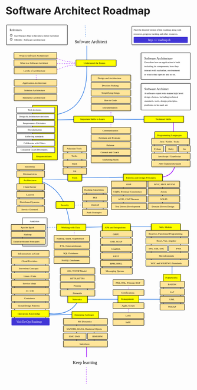 # Software Architect Roadmap

<link href="style/main.css" rel="stylesheet">

<svg xmlns="http://www.w3.org/2000/svg" xmlns:xlink="http://www.w3.org/1999/xlink" viewBox="139 164 1385 2693" style="font-family: balsamiq"><path d="M742 2422Q742 2532.963733567918 742 2643.9274671358357" fill="none" stroke="rgb(153,0,255)" stroke-width="4" stroke-linecap="round" stroke-linejoin="round" stroke-dasharray="undefined"></path><path d="M429.38186770021423 2332.0281889433218Q515.284245485774 2330.642518100585 710 2328" fill="none" stroke="rgb(43,120,228)" stroke-width="4" stroke-linecap="round" stroke-linejoin="round" stroke-dasharray="undefined"></path><path d="M406.28014891204555 2313.7576048079814Q615.1961485554714 2357.2630872163213 682.3624122654047 2221.207300615662" fill="none" stroke="rgb(43,120,228)" stroke-width="4" stroke-linecap="round" stroke-linejoin="round" stroke-dasharray="undefined"></path><path d="M1054 2098Q1054 2231 1054 2364" fill="none" stroke="rgb(153,0,255)" stroke-width="4" stroke-linecap="round" stroke-linejoin="round" stroke-dasharray="0.8 12"></path><path d="M671.3818677002142 2215.0281889433218Q876.9842119232909 2214.6631107745243 1343.0079241118087 2215.0281889433218" fill="none" stroke="rgb(43,120,228)" stroke-width="4" stroke-linecap="round" stroke-linejoin="round" stroke-dasharray="undefined"></path><path d="M1380.7545731933146 1905.9693748011402Q1378.6521099691429 1991.9889387781457 1380.7545731933146 2183.8855680534584" fill="none" stroke="rgb(43,120,228)" stroke-width="4" stroke-linecap="round" stroke-linejoin="round" stroke-dasharray="undefined"></path><path d="M1043.7545731933146 1673.9693748011402Q1113.7832056095076 1675.6992074923985 1270.0079241118087 1674.028188943322" fill="none" stroke="rgb(43,120,228)" stroke-width="4" stroke-linecap="round" stroke-linejoin="round" stroke-dasharray="undefined"></path><rect x="1224.35" y="1652.35" width="219.3" height="299.3" rx="2" fill="rgb(255,255,255)" fill-opacity="1" stroke="rgb(0,0,0)" stroke-width="2.7"></rect><g class="clickable-group" data-group-id="111-web-and-mobile"><rect x="1224.35" y="1652.35" width="219.3" height="52.3" rx="2" fill="rgb(255,255,0)" fill-opacity="1" stroke="rgb(0,0,0)" stroke-width="2.7"></rect><text x="1284" y="1683" fill="rgb(0,0,0)" font-style="normal" font-weight="normal" font-size="18px"><tspan>Web, Mobile</tspan></text></g><g class="clickable-group done" data-group-id="101-web-and-mobile:react-vue-angular"><rect x="1184.35" y="1756.35" width="318.3" height="47.3" rx="2" fill="rgb(255,229,153)" fill-opacity="1" stroke="rgb(0,0,0)" stroke-width="2.7"></rect><text x="1265" y="1786.5" fill="rgb(0,0,0)" font-style="normal" font-weight="normal" font-size="18px"><tspan>React, Vue, Angular</tspan></text></g><g class="clickable-group" data-group-id="102-web-and-mobile:spa-ssr-ssg"><rect x="1184.35" y="1812.35" width="160.3" height="47.3" rx="2" fill="rgb(255,229,153)" fill-opacity="1" stroke="rgb(0,0,0)" stroke-width="2.7"></rect><text x="1205" y="1843" fill="rgb(0,0,0)" font-style="normal" font-weight="normal" font-size="18px"><tspan>SPA, SSR, SSG</tspan></text></g><g class="clickable-group" data-group-id="103-web-and-mobile:pwa"><rect x="1354.35" y="1812.35" width="148.3" height="47.3" rx="2" fill="rgb(255,229,153)" fill-opacity="1" stroke="rgb(0,0,0)" stroke-width="2.7"></rect><text x="1410" y="1843" fill="rgb(0,0,0)" font-style="normal" font-weight="normal" font-size="18px"><tspan>PWA</tspan></text></g><g class="clickable-group" data-group-id="104-web-and-mobile:microfrontends"><rect x="1184.35" y="1867.35" width="318.3" height="47.3" rx="2" fill="rgb(255,229,153)" fill-opacity="1" stroke="rgb(0,0,0)" stroke-width="2.7"></rect><text x="1282" y="1897.5" fill="rgb(0,0,0)" font-style="normal" font-weight="normal" font-size="18px"><tspan>Microfrontends</tspan></text></g><g class="clickable-group" data-group-id="105-web-and-mobile:w3c-and-whatwg-standards"><rect x="1184.35" y="1921.35" width="318.3" height="47.3" rx="2" fill="rgb(255,229,153)" fill-opacity="1" stroke="rgb(0,0,0)" stroke-width="2.7"></rect><text x="1221" y="1952" fill="rgb(0,0,0)" font-style="normal" font-weight="normal" font-size="18px"><tspan>W3C and WHATWG Standards</tspan></text></g><g class="clickable-group" data-group-id="100-web-and-mobile:reactive-functional-programming"><rect x="1184.35" y="1701.35" width="318.3" height="47.3" rx="2" fill="rgb(255,229,153)" fill-opacity="1" stroke="rgb(0,0,0)" stroke-width="2.7"></rect><text x="1205" y="1732" fill="rgb(0,0,0)" font-style="normal" font-weight="normal" font-size="18px"><tspan>Reactive, Functional Programming</tspan></text></g><path d="M694.0932204121098 1677.581704806792Q748.7021345143104 1678.2633508766066 870.4748156619451 1675.4729364269176" fill="none" stroke="rgb(43,120,228)" stroke-width="4" stroke-linecap="round" stroke-linejoin="round" stroke-dasharray="undefined"></path><rect x="859.35" y="1663.35" width="211.3" height="353.3" rx="2" fill="rgb(255,255,255)" fill-opacity="1" stroke="rgb(0,0,0)" stroke-width="2.7"></rect><g class="clickable-group" data-group-id="110-apis-and-integrations"><rect x="859.35" y="1651.35" width="211.3" height="54.3" rx="2" fill="rgb(255,255,0)" fill-opacity="1" stroke="rgb(0,0,0)" stroke-width="2.7"></rect><text x="877" y="1686" fill="rgb(0,0,0)" font-style="normal" font-weight="normal" font-size="18px"><tspan>APIs and Integrations</tspan></text></g><g class="clickable-group" data-group-id="102-apis-and-integrations:graphql"><rect x="846.35" y="1814.35" width="237.3" height="47.3" rx="2" fill="rgb(255,229,153)" fill-opacity="1" stroke="rgb(0,0,0)" stroke-width="2.7"></rect><text x="927" y="1845" fill="rgb(0,0,0)" font-style="normal" font-weight="normal" font-size="18px"><tspan>GraphQL</tspan></text></g><g class="clickable-group done" data-group-id="103-apis-and-integrations:rest"><rect x="846.35" y="1869.35" width="237.3" height="47.3" rx="2" fill="rgb(255,229,153)" fill-opacity="1" stroke="rgb(0,0,0)" stroke-width="2.7"></rect><text x="941" y="1899.5" fill="rgb(0,0,0)" font-style="normal" font-weight="normal" font-size="18px"><tspan>REST</tspan></text></g><g class="clickable-group" data-group-id="104-apis-and-integrations:bpm-bpel"><rect x="846.35" y="1924.35" width="237.3" height="47.3" rx="2" fill="rgb(255,229,153)" fill-opacity="1" stroke="rgb(0,0,0)" stroke-width="2.7"></rect><text x="918" y="1955" fill="rgb(0,0,0)" font-style="normal" font-weight="normal" font-size="18px"><tspan>BPM, BPEL</tspan></text></g><g class="clickable-group" data-group-id="101-apis-and-integrations:esb-soap"><rect x="846.35" y="1759.35" width="237.3" height="47.3" rx="2" fill="rgb(255,229,153)" fill-opacity="1" stroke="rgb(0,0,0)" stroke-width="2.7"></rect><text x="920" y="1790" fill="rgb(0,0,0)" font-style="normal" font-weight="normal" font-size="18px"><tspan>ESB, SOAP</tspan></text></g><g class="clickable-group done" data-group-id="100-apis-and-integrations:grpc"><rect x="846.35" y="1704.35" width="237.3" height="47.3" rx="2" fill="rgb(255,229,153)" fill-opacity="1" stroke="rgb(0,0,0)" stroke-width="2.7"></rect><text x="939" y="1735" fill="rgb(0,0,0)" font-style="normal" font-weight="normal" font-size="18px"><tspan>GRPC</tspan></text></g><g class="clickable-group done" data-group-id="105-apis-and-integrations:messaging-queues"><rect x="846.35" y="1980.35" width="237.3" height="47.3" rx="2" fill="rgb(255,229,153)" fill-opacity="1" stroke="rgb(0,0,0)" stroke-width="2.7"></rect><text x="885" y="2011" fill="rgb(0,0,0)" font-style="normal" font-weight="normal" font-size="18px"><tspan>Messaging Queues</tspan></text></g><path d="M582.0932204121098 1513.581704806792Q636.7021345143104 1514.2633508766066 758.4748156619451 1511.4729364269176" fill="none" stroke="rgb(43,120,228)" stroke-width="4" stroke-linecap="round" stroke-linejoin="round" stroke-dasharray="0.8 12"></path><path d="M1408 1150Q1415.2085557137132 1299.9296582413178 1288 1306" fill="none" stroke="rgb(153,0,255)" stroke-width="4" stroke-linecap="round" stroke-linejoin="round" stroke-dasharray="undefined"></path><rect x="1250.35" y="966.35" width="243.3" height="239.3" rx="2" fill="rgb(255,255,255)" fill-opacity="1" stroke="rgb(0,0,0)" stroke-width="2.7"></rect><path d="M387.09322041210976 1679.581704806792Q441.70213451431044 1680.2633508766066 563.4748156619451 1677.4729364269176" fill="none" stroke="rgb(43,120,228)" stroke-width="4" stroke-linecap="round" stroke-linejoin="round" stroke-dasharray="0.8 12"></path><path d="M398.09322041210976 1318.581704806792Q472.49265591513966 1320.7098535960308 638.4909788089725 1319.581704806792" fill="none" stroke="rgb(43,120,228)" stroke-width="4" stroke-linecap="round" stroke-linejoin="round" stroke-dasharray="undefined"></path><path d="M651 1677Q651 1739.5 651 1802" fill="none" stroke="rgb(153,0,255)" stroke-width="4" stroke-linecap="round" stroke-linejoin="round" stroke-dasharray="0.8 12"></path><path d="M402 1335Q597.9538120115807 1406.755495722054 619.0715143495341 1685.1126620594318" fill="none" stroke="rgb(43,120,228)" stroke-width="4" stroke-linecap="round" stroke-linejoin="round" stroke-dasharray="undefined"></path><path d="M682.6084088407856 1310.165286547757Q796.5946436467461 1308.3881800177705 1047.2100535168784 1304.975738430839" fill="none" stroke="rgb(43,120,228)" stroke-width="4" stroke-linecap="round" stroke-linejoin="round" stroke-dasharray="undefined"></path><path d="M1390 876Q1390 945.2150389265325 1390 1014.4300778530652" fill="none" stroke="rgb(153,0,255)" stroke-width="4" stroke-linecap="round" stroke-linejoin="round" stroke-dasharray="undefined"></path><path d="M947.3057619734931 873.3630596102762Q1112.8946654676631 875.2585066592922 1263.3445500205862 873.3630596102762" fill="none" stroke="rgb(43,120,228)" stroke-width="4" stroke-linecap="round" stroke-linejoin="round" stroke-dasharray="undefined"></path><path d="M924 770Q924 866.6166149251292 924 963.2332298502583" fill="none" stroke="rgb(153,0,255)" stroke-width="4" stroke-linecap="round" stroke-linejoin="round" stroke-dasharray="0.8 12"></path><path d="M367 509Q367.9159783798301 554.6537794232827 367 596.2001050528751" fill="none" stroke="rgb(153,0,255)" stroke-width="4" stroke-linecap="round" stroke-linejoin="round" stroke-dasharray="0.8 12"></path><path d="M676.6640266399708 467.913490598686Q571.305448228583 471.3633521406471 504.9526539432053 517.9959743019092" fill="none" stroke="rgb(153,0,255)" stroke-width="4" stroke-linecap="round" stroke-linejoin="round" stroke-dasharray="0.8 12"></path><path d="M744.5375022929974 327.1037923676955Q744.5717142554299 367.83178891965775 744.6413600360961 450.7423533290094" fill="none" stroke="rgb(43,120,228)" stroke-width="4" stroke-linecap="round" stroke-linejoin="round" stroke-dasharray="undefined"></path><path d="M506.367085308367 878.3630596102762Q678.097700881039 876.7503493525721 834.0496215380278 871.5341968799528" fill="none" stroke="rgb(43,120,228)" stroke-width="4" stroke-linecap="round" stroke-linejoin="round" stroke-dasharray="undefined"></path><path d="M742.4867195070642 455.03513764642855Q765.5859447421124 807.7777430198718 497.7980134141734 841.385726214151" fill="none" stroke="rgb(43,120,228)" stroke-width="4" stroke-linecap="round" stroke-linejoin="round" stroke-dasharray="undefined"></path><path d="M677.1865321496182 449.5556221830552Q585.4646408657449 450.0968061156219 509.5556221830552 415.26748150807646" fill="none" stroke="rgb(153,0,255)" stroke-width="4" stroke-linecap="round" stroke-linejoin="round" stroke-dasharray="0.8 12"></path><path d="M681 458Q585.2560991538837 459.9209656743318 498.12624195806234 458" fill="none" stroke="rgb(153,0,255)" stroke-width="4" stroke-linecap="round" stroke-linejoin="round" stroke-dasharray="0.8 12"></path><text x="654" y="307" fill="rgb(0,0,0)" font-style="normal" font-weight="normal" font-size="32px"><tspan>Software Architect</tspan></text><rect x="1080.35" y="180.35" width="437.3" height="138.3" rx="2" fill="rgb(255,255,255)" fill-opacity="1" stroke="rgb(0,0,0)" stroke-width="2.7"></rect><text x="1093" y="214.5" fill="rgb(0,0,0)" font-style="normal" font-weight="normal" font-size="17px"><tspan>Find the detailed version of this roadmap along with</tspan></text><text x="1093" y="242.5" fill="rgb(0,0,0)" font-style="normal" font-weight="normal" font-size="17px"><tspan>resources, progress tracking and other resources.</tspan></text><g class="clickable-group" data-group-id="ext_link:roadmap.sh"><rect x="1095.35" y="261.35" width="400.3" height="42.3" rx="2" fill="rgb(65,53,214)" fill-opacity="1" stroke="rgb(65,53,214)" stroke-width="2.7"></rect><g><text x="1276" y="289.5" fill="rgb(255,255,255)" font-style="normal" font-weight="normal" font-size="20px"><tspan>roadmap.sh</tspan></text><text x="1201" y="289.5" fill="rgb(255,255,255)" font-style="normal" font-weight="normal" font-size="20px"><tspan>https</tspan></text><text x="1248" y="287.5" fill="rgb(255,255,255)" font-style="normal" font-weight="bold" font-size="20px"><tspan>:</tspan></text><text x="1255" y="290.5" fill="rgb(255,255,255)" font-style="normal" font-weight="normal" font-size="20px"><tspan>/</tspan></text><text x="1263" y="290.5" fill="rgb(255,255,255)" font-style="normal" font-weight="normal" font-size="20px"><tspan>/</tspan></text></g></g><rect x="145.35" y="170.35" width="454.3" height="148.3" rx="2" fill="rgb(255,255,255)" fill-opacity="1" stroke="rgb(0,0,0)" stroke-width="2.7"></rect><g class="clickable-group" data-group-id="100-software-architect-basics"><rect x="663.35" y="431.35" width="300.3" height="47.3" rx="2" fill="rgb(255,255,0)" fill-opacity="1" stroke="rgb(0,0,0)" stroke-width="2.7"></rect><text x="721" y="461.5" fill="rgb(0,0,0)" font-style="normal" font-weight="normal" font-size="18px"><tspan>Understand the Basics</tspan></text></g><g class="clickable-group" data-group-id="100-software-architect-basics:what-is-software-architecture"><rect x="201.35" y="376.35" width="319.3" height="47.3" rx="2" fill="rgb(255,229,153)" fill-opacity="1" stroke="rgb(0,0,0)" stroke-width="2.7"></rect><text x="241" y="407" fill="rgb(0,0,0)" font-style="normal" font-weight="normal" font-size="18px"><tspan>What is Software Architecture</tspan></text></g><g class="clickable-group" data-group-id="101-software-architect-basics:what-is-software-architect"><rect x="201.35" y="431.35" width="319.3" height="47.3" rx="2" fill="rgb(255,229,153)" fill-opacity="1" stroke="rgb(0,0,0)" stroke-width="2.7"></rect><text x="247" y="462" fill="rgb(0,0,0)" font-style="normal" font-weight="normal" font-size="18px"><tspan>What is a Software Architect</tspan></text></g><text x="170" y="215.5" fill="rgb(0,0,0)" font-style="normal" font-weight="normal" font-size="20px"><tspan>References</tspan></text><rect x="1148.35" y="378.35" width="367.3" height="198.3" rx="2" fill="rgb(255,255,255)" fill-opacity="1" stroke="rgb(0,0,0)" stroke-width="2.7"></rect><text x="1173" y="426.5" fill="rgb(0,0,0)" font-style="normal" font-weight="normal" font-size="24px"><tspan>Software Architecture</tspan></text><text x="1173" y="456.5" fill="rgb(0,0,0)" font-style="normal" font-weight="normal" font-size="18px"><tspan>Describes how an application is built</tspan></text><text x="1173" y="486.5" fill="rgb(0,0,0)" font-style="normal" font-weight="normal" font-size="18px"><tspan>including its components, how they</tspan></text><text x="1173" y="516.5" fill="rgb(0,0,0)" font-style="normal" font-weight="normal" font-size="18px"><tspan>interact with eachother, environment</tspan></text><text x="1173" y="546.5" fill="rgb(0,0,0)" font-style="normal" font-weight="normal" font-size="18px"><tspan> in which they operate and so on.</tspan></text><rect x="1148.35" y="606.35" width="369.3" height="198.3" rx="2" fill="rgb(255,255,255)" fill-opacity="1" stroke="rgb(0,0,0)" stroke-width="2.7"></rect><text x="1173" y="655.5" fill="rgb(0,0,0)" font-style="normal" font-weight="normal" font-size="24px"><tspan>Software Architect</tspan></text><text x="1173" y="685.5" fill="rgb(0,0,0)" font-style="normal" font-weight="normal" font-size="18px"><tspan>A software expert who makes high level</tspan></text><text x="1173" y="714.5" fill="rgb(0,0,0)" font-style="normal" font-weight="normal" font-size="18px"><tspan>design choices, including technical </tspan></text><text x="1173" y="743.5" fill="rgb(0,0,0)" font-style="normal" font-weight="normal" font-size="18px"><tspan>standards, tools, design principles,</tspan></text><text x="1173" y="773.5" fill="rgb(0,0,0)" font-style="normal" font-weight="normal" font-size="18px"><tspan> platforms to be used, etc</tspan></text><g class="clickable-group" data-group-id="101-architect-responsibilities"><rect x="338.35" y="769.35" width="187.3" height="407.3" rx="2" fill="rgb(255,255,0)" fill-opacity="1" stroke="rgb(0,0,0)" stroke-width="2.7"></rect><text x="367" y="1156.5" fill="rgb(0,0,0)" font-style="normal" font-weight="normal" font-size="18px"><tspan>Responsibilities</tspan></text><rect x="220.35" y="783.35" width="285.3" height="42.3" rx="2" fill="rgb(255,255,255)" fill-opacity="1" stroke="rgb(0,0,0)" stroke-width="2.7"></rect><text x="305" y="810.5" fill="rgb(0,0,0)" font-style="normal" font-weight="normal" font-size="17px"><tspan>Tech decisions</tspan></text><rect x="220.35" y="832.35" width="285.3" height="42.3" rx="2" fill="rgb(255,255,255)" fill-opacity="1" stroke="rgb(0,0,0)" stroke-width="2.7"></rect><text x="240" y="860" fill="rgb(0,0,0)" font-style="normal" font-weight="normal" font-size="17px"><tspan>Design &amp; Architecture decisions</tspan></text><rect x="220.35" y="882.35" width="285.3" height="42.3" rx="2" fill="rgb(255,255,255)" fill-opacity="1" stroke="rgb(0,0,0)" stroke-width="2.7"></rect><text x="268" y="909.5" fill="rgb(0,0,0)" font-style="normal" font-weight="normal" font-size="17px"><tspan>Requirements Elicitation</tspan></text><rect x="220.35" y="931.35" width="285.3" height="42.3" rx="2" fill="rgb(255,255,255)" fill-opacity="1" stroke="rgb(0,0,0)" stroke-width="2.7"></rect><text x="304" y="958.5" fill="rgb(0,0,0)" font-style="normal" font-weight="normal" font-size="17px"><tspan>Documentation</tspan></text><rect x="220.35" y="981.35" width="285.3" height="42.3" rx="2" fill="rgb(255,255,255)" fill-opacity="1" stroke="rgb(0,0,0)" stroke-width="2.7"></rect><text x="285" y="1008.5" fill="rgb(0,0,0)" font-style="normal" font-weight="normal" font-size="17px"><tspan>Enforcing standards</tspan></text><rect x="220.35" y="1030.35" width="285.3" height="42.3" rx="2" fill="rgb(255,255,255)" fill-opacity="1" stroke="rgb(0,0,0)" stroke-width="2.7"></rect><text x="273" y="1057.5" fill="rgb(0,0,0)" font-style="normal" font-weight="normal" font-size="17px"><tspan>Collaborate with Others</tspan></text><rect x="220.35" y="1080.35" width="285.3" height="42.3" rx="2" fill="rgb(255,255,255)" fill-opacity="1" stroke="rgb(0,0,0)" stroke-width="2.7"></rect><text x="252" y="1107.5" fill="rgb(0,0,0)" font-style="normal" font-weight="normal" font-size="17px"><tspan>Consult &amp; Coach Developers</tspan></text></g><g class="clickable-group" data-group-id="102-important-skills"><rect x="646.35" y="850.35" width="296.3" height="47.3" rx="2" fill="rgb(255,255,0)" fill-opacity="1" stroke="rgb(0,0,0)" stroke-width="2.7"></rect><text x="696" y="879.5" fill="rgb(0,0,0)" font-style="normal" font-weight="normal" font-size="18px"><tspan>Important Skills to Learn</tspan></text></g><g class="clickable-group" data-group-id="100-important-skills:design-and-architecture"><rect x="776.35" y="543.35" width="296.3" height="47.3" rx="2" fill="rgb(255,229,153)" fill-opacity="1" stroke="rgb(0,0,0)" stroke-width="2.7"></rect><text x="826" y="573.5" fill="rgb(0,0,0)" font-style="normal" font-weight="normal" font-size="18px"><tspan>Design and Architecture</tspan></text></g><g class="clickable-group" data-group-id="101-important-skills:decision-making"><rect x="776.35" y="598.35" width="296.3" height="47.3" rx="2" fill="rgb(255,229,153)" fill-opacity="1" stroke="rgb(0,0,0)" stroke-width="2.7"></rect><text x="857" y="628.5" fill="rgb(0,0,0)" font-style="normal" font-weight="normal" font-size="18px"><tspan>Decision Making</tspan></text></g><g class="clickable-group" data-group-id="102-important-skills:simplifying-things"><rect x="776.35" y="653.35" width="296.3" height="47.3" rx="2" fill="rgb(255,229,153)" fill-opacity="1" stroke="rgb(0,0,0)" stroke-width="2.7"></rect><text x="854" y="683.5" fill="rgb(0,0,0)" font-style="normal" font-weight="normal" font-size="18px"><tspan>Simplifying things</tspan></text></g><g class="clickable-group done" data-group-id="103-important-skills:how-to-code"><rect x="776.35" y="708.35" width="296.3" height="47.3" rx="2" fill="rgb(255,229,153)" fill-opacity="1" stroke="rgb(0,0,0)" stroke-width="2.7"></rect><text x="872" y="738.5" fill="rgb(0,0,0)" font-style="normal" font-weight="normal" font-size="18px"><tspan>How to Code</tspan></text></g><g class="clickable-group" data-group-id="104-important-skills:documentation"><rect x="776.35" y="763.35" width="296.3" height="47.3" rx="2" fill="rgb(255,229,153)" fill-opacity="1" stroke="rgb(0,0,0)" stroke-width="2.7"></rect><text x="862" y="793.5" fill="rgb(0,0,0)" font-style="normal" font-weight="normal" font-size="18px"><tspan>Documentation</tspan></text></g><g class="clickable-group" data-group-id="105-important-skills:communication"><rect x="776.35" y="933.35" width="296.3" height="47.3" rx="2" fill="rgb(255,229,153)" fill-opacity="1" stroke="rgb(0,0,0)" stroke-width="2.7"></rect><text x="861" y="963.5" fill="rgb(0,0,0)" font-style="normal" font-weight="normal" font-size="18px"><tspan>Communication</tspan></text></g><g class="clickable-group" data-group-id="106-important-skills:estimate-and-evaluate"><rect x="776.35" y="988.35" width="296.3" height="47.3" rx="2" fill="rgb(255,229,153)" fill-opacity="1" stroke="rgb(0,0,0)" stroke-width="2.7"></rect><text x="833" y="1018.5" fill="rgb(0,0,0)" font-style="normal" font-weight="normal" font-size="18px"><tspan>Estimate and Evaluate</tspan></text></g><g class="clickable-group" data-group-id="107-important-skills:balance"><rect x="776.35" y="1042.35" width="296.3" height="47.3" rx="2" fill="rgb(255,229,153)" fill-opacity="1" stroke="rgb(0,0,0)" stroke-width="2.7"></rect><text x="891" y="1072.5" fill="rgb(0,0,0)" font-style="normal" font-weight="normal" font-size="18px"><tspan>Balance</tspan></text></g><g class="clickable-group" data-group-id="108-important-skills:consult-and-coach"><rect x="776.35" y="1096.35" width="296.3" height="47.3" rx="2" fill="rgb(255,229,153)" fill-opacity="1" stroke="rgb(0,0,0)" stroke-width="2.7"></rect><text x="847" y="1126.5" fill="rgb(0,0,0)" font-style="normal" font-weight="normal" font-size="18px"><tspan>Consult and Coach</tspan></text></g><g class="clickable-group" data-group-id="109-important-skills:marketing-skills"><rect x="776.35" y="1151.35" width="296.3" height="47.3" rx="2" fill="rgb(255,229,153)" fill-opacity="1" stroke="rgb(0,0,0)" stroke-width="2.7"></rect><text x="861" y="1181.5" fill="rgb(0,0,0)" font-style="normal" font-weight="normal" font-size="18px"><tspan>Marketing Skills</tspan></text></g><g class="clickable-group" data-group-id="102-software-architect-basics:levels-of-architecture"><rect x="202.35" y="488.35" width="319.3" height="47.3" rx="2" fill="rgb(255,229,153)" fill-opacity="1" stroke="rgb(0,0,0)" stroke-width="2.7"></rect><text x="273" y="518.5" fill="rgb(0,0,0)" font-style="normal" font-weight="normal" font-size="18px"><tspan>Levels of Architecture</tspan></text></g><g class="clickable-group" data-group-id="100-software-architect-basics:levels-of-architecture:application-architecture"><rect x="202.35" y="578.35" width="319.3" height="47.3" rx="2" fill="rgb(255,229,153)" fill-opacity="1" stroke="rgb(0,0,0)" stroke-width="2.7"></rect><text x="265" y="608.5" fill="rgb(0,0,0)" font-style="normal" font-weight="normal" font-size="18px"><tspan>Application Architecture</tspan></text></g><g class="clickable-group" data-group-id="101-software-architect-basics:levels-of-architecture:solution-architecture"><rect x="202.35" y="633.35" width="319.3" height="47.3" rx="2" fill="rgb(255,229,153)" fill-opacity="1" stroke="rgb(0,0,0)" stroke-width="2.7"></rect><text x="277" y="663.5" fill="rgb(0,0,0)" font-style="normal" font-weight="normal" font-size="18px"><tspan>Solution Architecture</tspan></text></g><g class="clickable-group" data-group-id="102-software-architect-basics:levels-of-architecture:enterprise-architecture"><rect x="202.35" y="688.35" width="319.3" height="47.3" rx="2" fill="rgb(255,229,153)" fill-opacity="1" stroke="rgb(0,0,0)" stroke-width="2.7"></rect><text x="267" y="718.5" fill="rgb(0,0,0)" font-style="normal" font-weight="normal" font-size="18px"><tspan>Enterprise Architecture</tspan></text></g><path d="M731.9176476128706 177.57322890837824Q733.1442822934625 205.29952871752732 735.6413600360961 261.7423533290094" fill="none" stroke="rgb(43,120,228)" stroke-width="4" stroke-linecap="round" stroke-linejoin="round" stroke-dasharray="0.8 12"></path><g class="clickable-group done" data-group-id="103-technical-skills"><rect x="1170.35" y="850.35" width="297.3" height="47.3" rx="2" fill="rgb(255,255,0)" fill-opacity="1" stroke="rgb(0,0,0)" stroke-width="2.7"></rect><text x="1257" y="879.5" fill="rgb(0,0,0)" font-style="normal" font-weight="normal" font-size="18px"><tspan>Technical Skills</tspan></text></g><rect x="239.35" y="1223.35" width="172.3" height="328.3" rx="2" fill="rgb(255,255,255)" fill-opacity="1" stroke="rgb(0,0,0)" stroke-width="2.7"></rect><g class="clickable-group done" data-group-id="100-architectures:serverless"><rect x="222.35" y="1203.35" width="207.3" height="47.3" rx="2" fill="rgb(255,229,153)" fill-opacity="1" stroke="rgb(0,0,0)" stroke-width="2.7"></rect><text x="282" y="1233.5" fill="rgb(0,0,0)" font-style="normal" font-weight="normal" font-size="18px"><tspan>Serverless</tspan></text></g><rect x="1016.35" y="1282.35" width="292.3" height="253.3" rx="2" fill="rgb(255,255,255)" fill-opacity="1" stroke="rgb(0,0,0)" stroke-width="2.7"></rect><rect x="602.35" y="1087.35" width="105.3" height="247.3" rx="2" fill="rgb(255,255,255)" fill-opacity="1" stroke="rgb(0,0,0)" stroke-width="2.7"></rect><g class="clickable-group done" data-group-id="103-architect-tools:atlassian-tools"><rect x="567.35" y="1068.35" width="175.3" height="47.3" rx="2" fill="rgb(255,229,153)" fill-opacity="1" stroke="rgb(0,0,0)" stroke-width="2.7"></rect><text x="595" y="1098.5" fill="rgb(0,0,0)" font-style="normal" font-weight="normal" font-size="18px"><tspan>Atlassian Tools</tspan></text></g><g class="clickable-group done" data-group-id="102-architect-tools:trello"><rect x="567.35" y="1124.35" width="175.3" height="47.3" rx="2" fill="rgb(255,229,153)" fill-opacity="1" stroke="rgb(0,0,0)" stroke-width="2.7"></rect><text x="630" y="1154.5" fill="rgb(0,0,0)" font-style="normal" font-weight="normal" font-size="18px"><tspan>Trello</tspan></text></g><g class="clickable-group done" data-group-id="101-architect-tools:slack"><rect x="567.35" y="1180.35" width="175.3" height="47.3" rx="2" fill="rgb(255,229,153)" fill-opacity="1" stroke="rgb(0,0,0)" stroke-width="2.7"></rect><text x="633" y="1210.5" fill="rgb(0,0,0)" font-style="normal" font-weight="normal" font-size="18px"><tspan>Slack</tspan></text></g><g class="clickable-group" data-group-id="113-management"><rect x="976.35" y="2154.35" width="156.3" height="126.3" rx="2" fill="rgb(255,255,0)" fill-opacity="1" stroke="rgb(0,0,0)" stroke-width="2.7"></rect><text x="1000" y="2218.5" fill="rgb(0,0,0)" font-style="normal" font-weight="normal" font-size="18px"><tspan>Management</tspan></text></g><g class="clickable-group" data-group-id="101-management:agile-scrum"><rect x="939.35" y="2240.35" width="231.3" height="44.3" rx="2" fill="rgb(255,229,153)" fill-opacity="1" stroke="rgb(0,0,0)" stroke-width="2.7"></rect><text x="1005" y="2269.5" fill="rgb(0,0,0)" font-style="normal" font-weight="normal" font-size="18px"><tspan>Agile, Scrum</tspan></text></g><g class="clickable-group" data-group-id="100-management:certifications"><rect x="939.35" y="2143.35" width="231.3" height="43.3" rx="2" fill="rgb(255,229,153)" fill-opacity="1" stroke="rgb(0,0,0)" stroke-width="2.7"></rect><text x="1001" y="2171.5" fill="rgb(0,0,0)" font-style="normal" font-weight="normal" font-size="18px"><tspan>Certifications</tspan></text></g><g class="clickable-group" data-group-id="100-management:agile-scrum:less"><rect x="939.35" y="2315.35" width="231.3" height="44.3" rx="2" fill="rgb(255,229,153)" fill-opacity="1" stroke="rgb(0,0,0)" stroke-width="2.7"></rect><text x="1033" y="2343.5" fill="rgb(0,0,0)" font-style="normal" font-weight="normal" font-size="18px"><tspan>LeSS</tspan></text></g><g class="clickable-group" data-group-id="101-management:agile-scrum:safe"><rect x="939.35" y="2365.35" width="231.3" height="44.3" rx="2" fill="rgb(255,229,153)" fill-opacity="1" stroke="rgb(0,0,0)" stroke-width="2.7"></rect><text x="1033" y="2393.5" fill="rgb(0,0,0)" font-style="normal" font-weight="normal" font-size="18px"><tspan>SaFE</tspan></text></g><g class="clickable-group" data-group-id="100-management:certifications:pmi-itil-prince2-rup"><rect x="939.35" y="2068.35" width="231.3" height="45.3" rx="2" fill="rgb(255,229,153)" fill-opacity="1" stroke="rgb(0,0,0)" stroke-width="2.7"></rect><text x="960" y="2098" fill="rgb(0,0,0)" font-style="normal" font-weight="normal" font-size="18px"><tspan>PMI, ITIL, Prince2, RUP</tspan></text></g><g class="clickable-group done" data-group-id="106-architect-tools"><rect x="602.35" y="1282.35" width="105.3" height="52.3" rx="2" fill="rgb(255,255,0)" fill-opacity="1" stroke="rgb(0,0,0)" stroke-width="2.7"></rect><text x="634" y="1315.5" fill="rgb(0,0,0)" font-style="normal" font-weight="normal" font-size="18px"><tspan>Tools</tspan></text></g><g class="clickable-group done" data-group-id="100-architect-tools:git"><rect x="567.35" y="1236.35" width="175.3" height="47.3" rx="2" fill="rgb(255,229,153)" fill-opacity="1" stroke="rgb(0,0,0)" stroke-width="2.7"></rect><text x="643" y="1266.5" fill="rgb(0,0,0)" font-style="normal" font-weight="normal" font-size="18px"><tspan>Git</tspan></text></g><g class="clickable-group" data-group-id="105-patterns-and-design-principles"><rect x="1016.35" y="1282.35" width="292.3" height="52.3" rx="2" fill="rgb(255,255,0)" fill-opacity="1" stroke="rgb(0,0,0)" stroke-width="2.7"></rect><text x="1037" y="1316" fill="rgb(0,0,0)" font-style="normal" font-weight="normal" font-size="18px"><tspan>Patterns and Design Principles</tspan></text></g><g class="clickable-group done" data-group-id="101-patterns-and-design-principles:mvc-mvp-mvvm"><rect x="1200.35" y="1334.35" width="237.3" height="47.3" rx="2" fill="rgb(255,229,153)" fill-opacity="1" stroke="rgb(0,0,0)" stroke-width="2.7"></rect><text x="1246" y="1365" fill="rgb(0,0,0)" font-style="normal" font-weight="normal" font-size="18px"><tspan>MVC, MVP, MVVM</tspan></text></g><g class="clickable-group" data-group-id="103-patterns-and-design-principles:actors"><rect x="1200.35" y="1389.35" width="237.3" height="47.3" rx="2" fill="rgb(255,229,153)" fill-opacity="1" stroke="rgb(0,0,0)" stroke-width="2.7"></rect><text x="1293" y="1419.5" fill="rgb(0,0,0)" font-style="normal" font-weight="normal" font-size="18px"><tspan>Actors</tspan></text></g><g class="clickable-group done" data-group-id="105-patterns-and-design-principles:solid"><rect x="1200.35" y="1444.35" width="237.3" height="47.3" rx="2" fill="rgb(255,229,153)" fill-opacity="1" stroke="rgb(0,0,0)" stroke-width="2.7"></rect><text x="1292" y="1474.5" fill="rgb(0,0,0)" font-style="normal" font-weight="normal" font-size="18px"><tspan>SOLID</tspan></text></g><g class="clickable-group" data-group-id="106-patterns-and-design-principles:ddd"><rect x="1200.35" y="1499.35" width="237.3" height="47.3" rx="2" fill="rgb(255,229,153)" fill-opacity="1" stroke="rgb(0,0,0)" stroke-width="2.7"></rect><text x="1228" y="1529.5" fill="rgb(0,0,0)" font-style="normal" font-weight="normal" font-size="18px"><tspan>Domain Driven Design</tspan></text></g><g class="clickable-group" data-group-id="106-patterns-and-design-principles:tdd"><rect x="926.35" y="1499.35" width="264.3" height="47.3" rx="2" fill="rgb(255,229,153)" fill-opacity="1" stroke="rgb(0,0,0)" stroke-width="2.7"></rect><text x="956" y="1529.5" fill="rgb(0,0,0)" font-style="normal" font-weight="normal" font-size="18px"><tspan>Test Driven Development</tspan></text></g><g class="clickable-group done" data-group-id="100-patterns-and-design-principles:oop"><rect x="926.35" y="1334.35" width="265.3" height="47.3" rx="2" fill="rgb(255,229,153)" fill-opacity="1" stroke="rgb(0,0,0)" stroke-width="2.7"></rect><text x="1039" y="1365" fill="rgb(0,0,0)" font-style="normal" font-weight="normal" font-size="18px"><tspan>OOP</tspan></text></g><g class="clickable-group" data-group-id="102-patterns-and-design-principles:cqrs-eventual-consistency"><rect x="926.35" y="1389.35" width="264.3" height="47.3" rx="2" fill="rgb(255,229,153)" fill-opacity="1" stroke="rgb(0,0,0)" stroke-width="2.7"></rect><text x="942" y="1420" fill="rgb(0,0,0)" font-style="normal" font-weight="normal" font-size="18px"><tspan>CQRS, Eventual Consistency</tspan></text></g><g class="clickable-group" data-group-id="104-patterns-and-design-principles:acid-cap-theorem"><rect x="926.35" y="1444.35" width="264.3" height="47.3" rx="2" fill="rgb(255,229,153)" fill-opacity="1" stroke="rgb(0,0,0)" stroke-width="2.7"></rect><text x="978" y="1475" fill="rgb(0,0,0)" font-style="normal" font-weight="normal" font-size="18px"><tspan>ACID, CAP Theorem</tspan></text></g><g class="clickable-group" data-group-id="107-architectures"><rect x="239.35" y="1302.35" width="172.3" height="56.3" rx="2" fill="rgb(255,255,0)" fill-opacity="1" stroke="rgb(0,0,0)" stroke-width="2.7"></rect><text x="272" y="1335.5" fill="rgb(0,0,0)" font-style="normal" font-weight="normal" font-size="18px"><tspan>Architectures</tspan></text></g><g class="clickable-group" data-group-id="103-working-with-data:nosql-databases"><rect x="499.35" y="1901.35" width="266.3" height="47.3" rx="2" fill="rgb(255,229,153)" fill-opacity="1" stroke="rgb(0,0,0)" stroke-width="2.7"></rect><text x="557" y="1932" fill="rgb(0,0,0)" font-style="normal" font-weight="normal" font-size="18px"><tspan>NoSQL Databases</tspan></text></g><g class="clickable-group" data-group-id="102-working-with-data:sql-databases"><rect x="500.35" y="1847.35" width="264.3" height="47.3" rx="2" fill="rgb(255,229,153)" fill-opacity="1" stroke="rgb(0,0,0)" stroke-width="2.7"></rect><text x="569" y="1878" fill="rgb(0,0,0)" font-style="normal" font-weight="normal" font-size="18px"><tspan>SQL Databases</tspan></text></g><g class="clickable-group" data-group-id="101-working-with-data:etl-datawarehouses"><rect x="500.35" y="1793.35" width="265.3" height="47.3" rx="2" fill="rgb(255,229,153)" fill-opacity="1" stroke="rgb(0,0,0)" stroke-width="2.7"></rect><text x="544" y="1823.5" fill="rgb(0,0,0)" font-style="normal" font-weight="normal" font-size="18px"><tspan>ETL, Datawarehouses</tspan></text></g><g class="clickable-group" data-group-id="100-working-with-data:hadoop-spark-mapreduce"><rect x="500.35" y="1738.35" width="264.3" height="47.3" rx="2" fill="rgb(255,229,153)" fill-opacity="1" stroke="rgb(0,0,0)" stroke-width="2.7"></rect><text x="519" y="1768.5" fill="rgb(0,0,0)" font-style="normal" font-weight="normal" font-size="18px"><tspan>Hadoop, Spark, MapReduce</tspan></text></g><g class="clickable-group" data-group-id="103-working-with-data:analytics"><rect x="263.35" y="1608.35" width="185.3" height="210.3" rx="2" fill="rgb(255,255,255)" fill-opacity="1" stroke="rgb(0,0,0)" stroke-width="2.7"></rect><text x="320" y="1639.5" fill="rgb(0,0,0)" font-style="normal" font-weight="normal" font-size="18px"><tspan>Analytics</tspan></text></g><g class="clickable-group" data-group-id="109-working-with-data"><rect x="518.35" y="1655.35" width="219.3" height="47.3" rx="2" fill="rgb(255,255,0)" fill-opacity="1" stroke="rgb(0,0,0)" stroke-width="2.7"></rect><text x="555" y="1686" fill="rgb(0,0,0)" font-style="normal" font-weight="normal" font-size="18px"><tspan>Working with Data</tspan></text></g><g class="clickable-group" data-group-id="100-working-with-data:analytics:apache-spark"><rect x="180.35" y="1657.35" width="255.3" height="44.3" rx="2" fill="rgb(255,229,153)" fill-opacity="1" stroke="rgb(0,0,0)" stroke-width="2.7"></rect><text x="251" y="1686.5" fill="rgb(0,0,0)" font-style="normal" font-weight="normal" font-size="18px"><tspan>Apache Spark</tspan></text></g><g class="clickable-group" data-group-id="101-working-with-data:analytics:hadoop"><rect x="180.35" y="1709.35" width="255.3" height="44.3" rx="2" fill="rgb(255,229,153)" fill-opacity="1" stroke="rgb(0,0,0)" stroke-width="2.7"></rect><text x="275" y="1738.5" fill="rgb(0,0,0)" font-style="normal" font-weight="normal" font-size="18px"><tspan>Hadoop</tspan></text></g><g class="clickable-group" data-group-id="102-working-with-data:analytics:datawarehouses-principles"><rect x="180.35" y="1761.35" width="255.3" height="44.3" rx="2" fill="rgb(255,229,153)" fill-opacity="1" stroke="rgb(0,0,0)" stroke-width="2.7"></rect><text x="197" y="1791" fill="rgb(0,0,0)" font-style="normal" font-weight="normal" font-size="18px"><tspan>Datawarehouses Principles</tspan></text></g><g class="clickable-group done" data-group-id="104-programming-languages"><rect x="1250.35" y="966.35" width="243.3" height="52.3" rx="2" fill="rgb(255,255,0)" fill-opacity="1" stroke="rgb(0,0,0)" stroke-width="2.7"></rect><text x="1269" y="999" fill="rgb(0,0,0)" font-style="normal" font-weight="normal" font-size="18px"><tspan>Programming Languages</tspan></text></g><g class="clickable-group" data-group-id="101-programming-languages:python"><rect x="1227.35" y="1070.35" width="88.3" height="47.3" rx="2" fill="rgb(255,229,153)" fill-opacity="1" stroke="rgb(0,0,0)" stroke-width="2.7"></rect><text x="1246" y="1101" fill="rgb(0,0,0)" font-style="normal" font-weight="normal" font-size="18px"><tspan>Python</tspan></text></g><g class="clickable-group" data-group-id="102-programming-languages:ruby"><rect x="1329.35" y="1070.35" width="88.3" height="47.3" rx="2" fill="rgb(255,229,153)" fill-opacity="1" stroke="rgb(0,0,0)" stroke-width="2.7"></rect><text x="1353" y="1100.5" fill="rgb(0,0,0)" font-style="normal" font-weight="normal" font-size="18px"><tspan>Ruby</tspan></text></g><g class="clickable-group done" data-group-id="103-programming-languages:go"><rect x="1427.35" y="1070.35" width="88.3" height="47.3" rx="2" fill="rgb(255,229,153)" fill-opacity="1" stroke="rgb(0,0,0)" stroke-width="2.7"></rect><text x="1460" y="1100.5" fill="rgb(0,0,0)" font-style="normal" font-weight="normal" font-size="18px"><tspan>Go</tspan></text></g><g class="clickable-group" data-group-id="100-programming-languages:java-kotlin-scala"><rect x="1227.35" y="1015.35" width="284.3" height="47.3" rx="2" fill="rgb(255,229,153)" fill-opacity="1" stroke="rgb(0,0,0)" stroke-width="2.7"></rect><text x="1288" y="1046" fill="rgb(0,0,0)" font-style="normal" font-weight="normal" font-size="18px"><tspan>Java / Kotlin / Scala</tspan></text></g><g class="clickable-group done" data-group-id="104-programming-languages:javascript-typescript"><rect x="1227.35" y="1126.35" width="287.3" height="47.3" rx="2" fill="rgb(255,229,153)" fill-opacity="1" stroke="rgb(0,0,0)" stroke-width="2.7"></rect><text x="1277" y="1157" fill="rgb(0,0,0)" font-style="normal" font-weight="normal" font-size="18px"><tspan>JavaScript / TypeScript</tspan></text></g><g class="clickable-group done" data-group-id="105-programming-languages:dotnet-framework"><rect x="1227.35" y="1181.35" width="287.3" height="47.3" rx="2" fill="rgb(255,229,153)" fill-opacity="1" stroke="rgb(0,0,0)" stroke-width="2.7"></rect><text x="1278" y="1211.5" fill="rgb(0,0,0)" font-style="normal" font-weight="normal" font-size="18px"><tspan>.NET framework based</tspan></text></g><rect x="1314.35" y="2098.35" width="130.3" height="184.3" rx="2" fill="rgb(255,255,255)" fill-opacity="1" stroke="rgb(0,0,0)" stroke-width="2.7"></rect><g class="clickable-group" data-group-id="101-architect-frameworks:iaf"><rect x="1290.35" y="2136.35" width="182.3" height="47.3" rx="2" fill="rgb(255,229,153)" fill-opacity="1" stroke="rgb(0,0,0)" stroke-width="2.7"></rect><text x="1366" y="2166.5" fill="rgb(0,0,0)" font-style="normal" font-weight="normal" font-size="18px"><tspan>IAF</tspan></text></g><g class="clickable-group" data-group-id="101-architect-frameworks:uml"><rect x="1290.35" y="2192.35" width="182.3" height="47.3" rx="2" fill="rgb(255,229,153)" fill-opacity="1" stroke="rgb(0,0,0)" stroke-width="2.7"></rect><text x="1360" y="2222.5" fill="rgb(0,0,0)" font-style="normal" font-weight="normal" font-size="18px"><tspan>UML</tspan></text></g><g class="clickable-group" data-group-id="112-architect-frameworks"><rect x="1314.35" y="2028.35" width="130.3" height="52.3" rx="2" fill="rgb(255,255,0)" fill-opacity="1" stroke="rgb(0,0,0)" stroke-width="2.7"></rect><text x="1330" y="2061.5" fill="rgb(0,0,0)" font-style="normal" font-weight="normal" font-size="18px"><tspan>Frameworks</tspan></text></g><g class="clickable-group" data-group-id="102-architect-frameworks:togaf"><rect x="1290.35" y="2248.35" width="182.3" height="47.3" rx="2" fill="rgb(255,229,153)" fill-opacity="1" stroke="rgb(0,0,0)" stroke-width="2.7"></rect><text x="1350" y="2278.5" fill="rgb(0,0,0)" font-style="normal" font-weight="normal" font-size="18px"><tspan>TOGAF</tspan></text></g><rect x="743.35" y="1395.35" width="123.3" height="175.3" rx="2" fill="rgb(255,255,255)" fill-opacity="1" stroke="rgb(0,0,0)" stroke-width="2.7"></rect><g class="clickable-group" data-group-id="100-security:hashing-algorithms"><rect x="711.35" y="1377.35" width="186.3" height="47.3" rx="2" fill="rgb(255,229,153)" fill-opacity="1" stroke="rgb(0,0,0)" stroke-width="2.7"></rect><text x="726" y="1407.5" fill="rgb(0,0,0)" font-style="normal" font-weight="normal" font-size="18px"><tspan>Hashing Algorithms</tspan></text></g><g class="clickable-group" data-group-id="101-security:pki"><rect x="711.35" y="1433.35" width="187.3" height="47.3" rx="2" fill="rgb(255,229,153)" fill-opacity="1" stroke="rgb(0,0,0)" stroke-width="2.7"></rect><text x="790" y="1464" fill="rgb(0,0,0)" font-style="normal" font-weight="normal" font-size="18px"><tspan>PKI</tspan></text></g><g class="clickable-group" data-group-id="102-security:owasp"><rect x="711.35" y="1488.35" width="187.3" height="47.3" rx="2" fill="rgb(255,229,153)" fill-opacity="1" stroke="rgb(0,0,0)" stroke-width="2.7"></rect><text x="775" y="1519" fill="rgb(0,0,0)" font-style="normal" font-weight="normal" font-size="18px"><tspan>OWASP</tspan></text></g><g class="clickable-group" data-group-id="108-security"><rect x="514.35" y="1486.35" width="138.3" height="52.3" rx="2" fill="rgb(255,255,0)" fill-opacity="1" stroke="rgb(0,0,0)" stroke-width="2.7"></rect><text x="551" y="1519.5" fill="rgb(0,0,0)" font-style="normal" font-weight="normal" font-size="18px"><tspan>Security</tspan></text></g><g class="clickable-group" data-group-id="103-security:auth-strategies"><rect x="711.35" y="1544.35" width="187.3" height="47.3" rx="2" fill="rgb(255,229,153)" fill-opacity="1" stroke="rgb(0,0,0)" stroke-width="2.7"></rect><text x="743" y="1574.5" fill="rgb(0,0,0)" font-style="normal" font-weight="normal" font-size="18px"><tspan>Auth Strategies</tspan></text></g><rect x="668.35" y="2314.35" width="130.3" height="247.3" rx="2" fill="rgb(255,255,255)" fill-opacity="1" stroke="rgb(0,0,0)" stroke-width="2.7"></rect><g class="clickable-group" data-group-id="103-enterprise-software:ibm-bpm"><rect x="749.35" y="2467.35" width="149.3" height="47.3" rx="2" fill="rgb(255,229,153)" fill-opacity="1" stroke="rgb(0,0,0)" stroke-width="2.7"></rect><text x="785" y="2498" fill="rgb(0,0,0)" font-style="normal" font-weight="normal" font-size="18px"><tspan>IBM BPM</tspan></text></g><g class="clickable-group" data-group-id="102-enterprise-software:emc-dms"><rect x="568.35" y="2467.35" width="171.3" height="47.3" rx="2" fill="rgb(255,229,153)" fill-opacity="1" stroke="rgb(0,0,0)" stroke-width="2.7"></rect><text x="611" y="2497.5" fill="rgb(0,0,0)" font-style="normal" font-weight="normal" font-size="18px"><tspan>EMC DMS</tspan></text></g><g class="clickable-group" data-group-id="116-enterprise-software"><rect x="633.35" y="2305.35" width="200.3" height="52.3" rx="2" fill="rgb(255,255,0)" fill-opacity="1" stroke="rgb(0,0,0)" stroke-width="2.7"></rect><text x="653" y="2338.5" fill="rgb(0,0,0)" font-style="normal" font-weight="normal" font-size="18px"><tspan>Enterprise Software</tspan></text></g><g class="clickable-group" data-group-id="101-enterprise-software:sap-epr-hana-business-objects"><rect x="569.35" y="2411.35" width="329.3" height="47.3" rx="2" fill="rgb(255,229,153)" fill-opacity="1" stroke="rgb(0,0,0)" stroke-width="2.7"></rect><text x="593" y="2442" fill="rgb(0,0,0)" font-style="normal" font-weight="normal" font-size="18px"><tspan>SAP EPR, HANA, Business Objects</tspan></text></g><rect x="602.35" y="2107.35" width="147.3" height="134.3" rx="2" fill="rgb(255,255,255)" fill-opacity="1" stroke="rgb(0,0,0)" stroke-width="2.7"></rect><g class="clickable-group" data-group-id="102-networks:proxies"><rect x="546.35" y="2089.35" width="258.3" height="47.3" rx="2" fill="rgb(255,229,153)" fill-opacity="1" stroke="rgb(0,0,0)" stroke-width="2.7"></rect><text x="646" y="2120" fill="rgb(0,0,0)" font-style="normal" font-weight="normal" font-size="18px"><tspan>Proxies</tspan></text></g><g class="clickable-group" data-group-id="114-networks"><rect x="602.35" y="2189.35" width="147.3" height="52.3" rx="2" fill="rgb(255,255,0)" fill-opacity="1" stroke="rgb(0,0,0)" stroke-width="2.7"></rect><text x="637" y="2222.5" fill="rgb(0,0,0)" font-style="normal" font-weight="normal" font-size="18px"><tspan>Networks</tspan></text></g><rect x="206.35" y="1930.35" width="228.3" height="439.3" rx="2" fill="rgb(255,255,255)" fill-opacity="1" stroke="rgb(0,0,0)" stroke-width="2.7"></rect><g class="clickable-group" data-group-id="115-operations-knowledge"><rect x="182.35" y="2295.35" width="281.3" height="52.3" rx="2" fill="rgb(255,255,0)" fill-opacity="1" stroke="rgb(0,0,0)" stroke-width="2.7"></rect><text x="230" y="2328.5" fill="rgb(0,0,0)" font-style="normal" font-weight="normal" font-size="18px"><tspan>Operations Knowledge</tspan></text></g><g class="clickable-group done" data-group-id="100-operations-knowledge:infrastructure-as-code"><rect x="182.35" y="1851.35" width="281.3" height="47.3" rx="2" fill="rgb(255,229,153)" fill-opacity="1" stroke="rgb(0,0,0)" stroke-width="2.7"></rect><text x="231" y="1881.5" fill="rgb(0,0,0)" font-style="normal" font-weight="normal" font-size="18px"><tspan>Infrastructure as Code</tspan></text></g><g class="clickable-group done" data-group-id="101-operations-knowledge:cloud-providers"><rect x="182.35" y="1906.35" width="281.3" height="47.3" rx="2" fill="rgb(255,229,153)" fill-opacity="1" stroke="rgb(0,0,0)" stroke-width="2.7"></rect><text x="258" y="1937" fill="rgb(0,0,0)" font-style="normal" font-weight="normal" font-size="18px"><tspan>Cloud Providers</tspan></text></g><g class="clickable-group done" data-group-id="102-operations-knowledge:serverless-concepts"><rect x="182.35" y="1962.35" width="281.3" height="47.3" rx="2" fill="rgb(255,229,153)" fill-opacity="1" stroke="rgb(0,0,0)" stroke-width="2.7"></rect><text x="238" y="1992.5" fill="rgb(0,0,0)" font-style="normal" font-weight="normal" font-size="18px"><tspan>Serverless Concepts</tspan></text></g><g class="clickable-group" data-group-id="103-operations-knowledge:linux-unix"><rect x="182.35" y="2017.35" width="281.3" height="47.3" rx="2" fill="rgb(255,229,153)" fill-opacity="1" stroke="rgb(0,0,0)" stroke-width="2.7"></rect><text x="274" y="2048" fill="rgb(0,0,0)" font-style="normal" font-weight="normal" font-size="18px"><tspan>Linux / Unix</tspan></text></g><g class="clickable-group done" data-group-id="104-operations-knowledge:service-mesh"><rect x="182.35" y="2073.35" width="281.3" height="47.3" rx="2" fill="rgb(255,229,153)" fill-opacity="1" stroke="rgb(0,0,0)" stroke-width="2.7"></rect><text x="267" y="2103.5" fill="rgb(0,0,0)" font-style="normal" font-weight="normal" font-size="18px"><tspan>Service Mesh</tspan></text></g><g class="clickable-group done" data-group-id="105-operations-knowledge:ci-cd"><rect x="182.35" y="2128.35" width="281.3" height="47.3" rx="2" fill="rgb(255,229,153)" fill-opacity="1" stroke="rgb(0,0,0)" stroke-width="2.7"></rect><text x="291" y="2159" fill="rgb(0,0,0)" font-style="normal" font-weight="normal" font-size="18px"><tspan>CI / CD</tspan></text></g><g class="clickable-group done" data-group-id="106-operations-knowledge:containers"><rect x="182.35" y="2184.35" width="281.3" height="47.3" rx="2" fill="rgb(255,229,153)" fill-opacity="1" stroke="rgb(0,0,0)" stroke-width="2.7"></rect><text x="278" y="2214.5" fill="rgb(0,0,0)" font-style="normal" font-weight="normal" font-size="18px"><tspan>Containers</tspan></text></g><g class="clickable-group" data-group-id="107-operations-knowledge:cloud-design-patterns"><rect x="182.35" y="2239.35" width="281.3" height="47.3" rx="2" fill="rgb(255,229,153)" fill-opacity="1" stroke="rgb(0,0,0)" stroke-width="2.7"></rect><text x="231" y="2270" fill="rgb(0,0,0)" font-style="normal" font-weight="normal" font-size="18px"><tspan>Cloud Design Patterns</tspan></text></g><g class="clickable-group done" data-group-id="101-architectures:microservices"><rect x="222.35" y="1258.35" width="207.3" height="47.3" rx="2" fill="rgb(255,229,153)" fill-opacity="1" stroke="rgb(0,0,0)" stroke-width="2.7"></rect><text x="269" y="1288.5" fill="rgb(0,0,0)" font-style="normal" font-weight="normal" font-size="18px"><tspan>Microservices</tspan></text></g><g class="clickable-group" data-group-id="102-architectures:client-server-architecture"><rect x="222.35" y="1354.35" width="207.3" height="47.3" rx="2" fill="rgb(255,229,153)" fill-opacity="1" stroke="rgb(0,0,0)" stroke-width="2.7"></rect><text x="271" y="1385" fill="rgb(0,0,0)" font-style="normal" font-weight="normal" font-size="18px"><tspan>Client/Server</tspan></text></g><g class="clickable-group" data-group-id="103-architectures:layered-architecture"><rect x="222.35" y="1410.35" width="207.3" height="47.3" rx="2" fill="rgb(255,229,153)" fill-opacity="1" stroke="rgb(0,0,0)" stroke-width="2.7"></rect><text x="293" y="1440.5" fill="rgb(0,0,0)" font-style="normal" font-weight="normal" font-size="18px"><tspan>Layered</tspan></text></g><g class="clickable-group" data-group-id="104-architectures:distributed-systems"><rect x="222.35" y="1466.35" width="207.3" height="47.3" rx="2" fill="rgb(255,229,153)" fill-opacity="1" stroke="rgb(0,0,0)" stroke-width="2.7"></rect><text x="245" y="1496.5" fill="rgb(0,0,0)" font-style="normal" font-weight="normal" font-size="18px"><tspan>Distributed Systems</tspan></text></g><g class="clickable-group" data-group-id="105-architectures:service-oriented"><rect x="222.35" y="1521.35" width="207.3" height="47.3" rx="2" fill="rgb(255,229,153)" fill-opacity="1" stroke="rgb(0,0,0)" stroke-width="2.7"></rect><text x="257" y="1551.5" fill="rgb(0,0,0)" font-style="normal" font-weight="normal" font-size="18px"><tspan>Service Oriented</tspan></text></g><g class="clickable-group" data-group-id="104-enterprise-software:salesforce"><rect x="569.35" y="2523.35" width="329.3" height="47.3" rx="2" fill="rgb(255,229,153)" fill-opacity="1" stroke="rgb(0,0,0)" stroke-width="2.7"></rect><text x="690" y="2553.5" fill="rgb(0,0,0)" font-style="normal" font-weight="normal" font-size="18px"><tspan>Salesforce</tspan></text></g><g class="clickable-group" data-group-id="100-architect-frameworks:babok"><rect x="1290.35" y="2080.35" width="182.3" height="47.3" rx="2" fill="rgb(255,229,153)" fill-opacity="1" stroke="rgb(0,0,0)" stroke-width="2.7"></rect><text x="1349" y="2110.5" fill="rgb(0,0,0)" font-style="normal" font-weight="normal" font-size="18px"><tspan>BABOK</tspan></text></g><g class="clickable-group" data-group-id="103-networks:firewalls"><rect x="546.35" y="2144.35" width="258.3" height="47.3" rx="2" fill="rgb(255,229,153)" fill-opacity="1" stroke="rgb(0,0,0)" stroke-width="2.7"></rect><text x="640" y="2174.5" fill="rgb(0,0,0)" font-style="normal" font-weight="normal" font-size="18px"><tspan>Firewalls</tspan></text></g><g class="clickable-group" data-group-id="100-networks:osi-tcp-ip-model"><rect x="546.35" y="1980.35" width="258.3" height="47.3" rx="2" fill="rgb(255,229,153)" fill-opacity="1" stroke="rgb(0,0,0)" stroke-width="2.7"></rect><text x="599" y="2011" fill="rgb(0,0,0)" font-style="normal" font-weight="normal" font-size="18px"><tspan>OSI, TCP/IP Model</tspan></text></g><g class="clickable-group" data-group-id="101-networks:http-https"><rect x="546.35" y="2034.35" width="258.3" height="47.3" rx="2" fill="rgb(255,229,153)" fill-opacity="1" stroke="rgb(0,0,0)" stroke-width="2.7"></rect><text x="621" y="2065" fill="rgb(0,0,0)" font-style="normal" font-weight="normal" font-size="18px"><tspan>HTTP, HTTPS</tspan></text></g><g class="clickable-group" data-group-id="ext_link:roadmap.sh/devops"><rect x="184.35" y="2356.35" width="281.3" height="52.3" rx="2" fill="rgb(65,53,214)" fill-opacity="1" stroke="rgb(65,53,214)" stroke-width="2.7"></rect><text x="220" y="2390.5" fill="rgb(255,255,255)" font-style="normal" font-weight="normal" font-size="20px"><tspan>Visit DevOps Roadmap</tspan></text></g><g class="clickable-group" data-group-id="100-enterprise-software:ms-dynamics"><rect x="569.35" y="2357.35" width="329.3" height="47.3" rx="2" fill="rgb(255,229,153)" fill-opacity="1" stroke="rgb(0,0,0)" stroke-width="2.7"></rect><text x="678" y="2387.5" fill="rgb(0,0,0)" font-style="normal" font-weight="normal" font-size="18px"><tspan>MS Dynamics</tspan></text></g><text x="640" y="2697.5" fill="rgb(0,0,0)" font-style="normal" font-weight="normal" font-size="32px"><tspan>Keep learning</tspan></text><path d="M741 2725Q741 2788.4959603516063 741 2851.991920703212" fill="none" stroke="rgb(153,0,255)" stroke-width="4" stroke-linecap="round" stroke-linejoin="round" stroke-dasharray="0.8 12"></path><g class="clickable-group" data-group-id="ext_link:medium.com/hackernoon/38-actions-and-insights-to-become-a-better-software-architect-f135e2de9a1b"><text x="204" y="257.5" fill="rgb(0,0,0)" font-style="normal" font-weight="normal" font-size="18px"><tspan>Kai Niklas’s Tips to become a better Architect</tspan></text><circle cx="181" cy="248" r="10" fill="rgb(255,255,255)"></circle><circle cx="181" cy="248" r="10" fill="rgb(153,153,153)"></circle><path d="M175.5 248L179.5 252 186 245.5" fill="none" stroke="#fff" stroke-width="3.5" stroke-linecap="round" stroke-linejoin="round"></path></g><g class="clickable-group" data-group-id="ext_link:amazon.ae/Fundamentals-Software-Architecture-Engineering-Approach/dp/1492043451"><text x="204" y="286.5" fill="rgb(0,0,0)" font-style="normal" font-weight="normal" font-size="18px"><tspan>OReilly - Software Architecture</tspan></text><circle cx="181" cy="278" r="10" fill="rgb(255,255,255)"></circle><circle cx="181" cy="278" r="10" fill="rgb(153,153,153)"></circle><path d="M175.5 278L179.5 282 186 275.5" fill="none" stroke="#fff" stroke-width="3.5" stroke-linecap="round" stroke-linejoin="round"></path></g></svg>